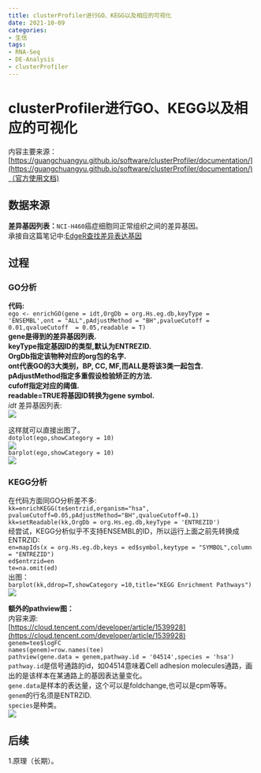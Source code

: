 ```yaml
---
title: clusterProfiler进行GO、KEGG以及相应的可视化
date: 2021-10-09
categories: 
- 生信
tags: 
- RNA-Seq
- DE-Analysis
- clusterProfiler
---
```

# clusterProfiler进行GO、KEGG以及相应的可视化  
内容主要来源：  
[https://guangchuangyu.github.io/software/clusterProfiler/documentation/](https://guangchuangyu.github.io/software/clusterProfiler/documentation/)（官方使用文档)  
## 数据来源  
**差异基因列表：**`NCI-H460`癌症细胞同正常组织之间的差异基因。  
承接自这篇笔记中:[EdgeR查找差异表达基因](https://tanzhengtang.github.io/2021/09/27/EdgeR/)  

## 过程  
### GO分析  
**代码:**  
`ego <- enrichGO(gene = idt,OrgDb = org.Hs.eg.db,keyType = 'ENSEMBL',ont = "ALL",pAdjustMethod = "BH",pvalueCutoff = 0.01,qvalueCutoff  = 0.05,readable = T)`  
**gene是得到的差异基因列表.  
keyType指定基因ID的类型,默认为ENTREZID.  
OrgDb指定该物种对应的org包的名字.  
ont代表GO的3大类别，BP, CC, MF,而ALL是将该3类一起包含.  
pAdjustMethod指定多重假设检验矫正的方法.  
cufoff指定对应的阈值.  
readable=TRUE将基因ID转换为gene symbol.**  
_idt_ 差异基因列表:  
![](/clusterProfiler/1.png)  
<!--more-->  
这样就可以直接出图了。  
`dotplot(ego,showCategory = 10)`   
![](/clusterProfiler/2.png)   
`barplot(ego,showCategory = 10)`  
![](/clusterProfiler/3.png)  

### KEGG分析  
在代码方面同GO分析差不多:  
`kk=enrichKEGG(te$entrzid,organism="hsa",
pvalueCutoff=0.05,pAdjustMethod="BH",qvalueCutoff=0.1)`  
`kk=setReadable(kk,OrgDb = org.Hs.eg.db,keyType = 'ENTREZID')`  
经尝试，KEGG分析似乎不支持ENSEMBL的ID，所以运行上面之前先转换成ENTRZID:  
`en=mapIds(x = org.Hs.eg.db,keys = ed$symbol,keytype = "SYMBOL",column = "ENTREZID")`  
`ed$entrzid=en`  
`te=na.omit(ed)`  
出图：  
`barplot(kk,ddrop=T,showCategory =10,title="KEGG Enrichment Pathways")`  
![](/clusterProfiler/4.png)  

**额外的pathview图：**  
内容来源:  
[https://cloud.tencent.com/developer/article/1539928](https://cloud.tencent.com/developer/article/1539928)  
`genem=tee$logFC`  
`names(genem)=row.names(tee)`  
`pathview(gene.data = genem,pathway.id = '04514',species = 'hsa')`  
`pathway.id`是信号通路的id，如04514意味着Cell adhesion molecules通路，画出的是该样本在某通路上的基因表达量变化。  
`gene.data`是样本的表达量，这个可以是foldchange,也可以是cpm等等。   
`genem`的行名须是ENTRZID.  
`species`是种类。  
![](/clusterProfiler/5.png)  

## 后续
1.原理（长期）。